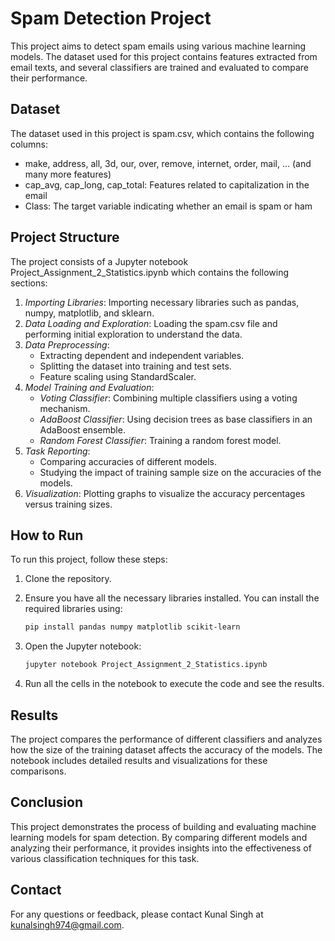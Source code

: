 # Spam Detection Project

This project aims to detect spam emails using various machine learning models. The dataset used for this project contains features extracted from email texts, and several classifiers are trained and evaluated to compare their performance.

## Dataset

The dataset used in this project is spam.csv, which contains the following columns:

- make, address, all, 3d, our, over, remove, internet, order, mail, ... (and many more features)
- cap_avg, cap_long, cap_total: Features related to capitalization in the email
- Class: The target variable indicating whether an email is spam or ham

## Project Structure

The project consists of a Jupyter notebook Project_Assignment_2_Statistics.ipynb which contains the following sections:

1. *Importing Libraries*: Importing necessary libraries such as pandas, numpy, matplotlib, and sklearn.
2. *Data Loading and Exploration*: Loading the spam.csv file and performing initial exploration to understand the data.
3. *Data Preprocessing*:
    - Extracting dependent and independent variables.
    - Splitting the dataset into training and test sets.
    - Feature scaling using StandardScaler.
4. *Model Training and Evaluation*:
    - *Voting Classifier*: Combining multiple classifiers using a voting mechanism.
    - *AdaBoost Classifier*: Using decision trees as base classifiers in an AdaBoost ensemble.
    - *Random Forest Classifier*: Training a random forest model.
5. *Task Reporting*:
    - Comparing accuracies of different models.
    - Studying the impact of training sample size on the accuracies of the models.
6. *Visualization*: Plotting graphs to visualize the accuracy percentages versus training sizes.

## How to Run

To run this project, follow these steps:

1. Clone the repository.
2. Ensure you have all the necessary libraries installed. You can install the required libraries using:
    ```bash
    pip install pandas numpy matplotlib scikit-learn
    ```
    
3. Open the Jupyter notebook:
    ```bash
    jupyter notebook Project_Assignment_2_Statistics.ipynb
    ```
    
4. Run all the cells in the notebook to execute the code and see the results.

## Results

The project compares the performance of different classifiers and analyzes how the size of the training dataset affects the accuracy of the models. The notebook includes detailed results and visualizations for these comparisons.

## Conclusion

This project demonstrates the process of building and evaluating machine learning models for spam detection. By comparing different models and analyzing their performance, it provides insights into the effectiveness of various classification techniques for this task.

## Contact

For any questions or feedback, please contact Kunal Singh at kunalsingh974@gmail.com.

